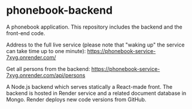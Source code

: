 # phonebook-backend
A phonebook application. This repository includes the backend and the front-end code.

Address to the full live service (please note that "waking up" the service can take time up to one minute):
https://phonebook-service-7xyg.onrender.com/

Get all persons from the backend:
https://phonebook-service-7xyg.onrender.com/api/persons

A Node.js backend which serves statically a React-made front. The backend is hosted in Render service and a related document database in Mongo. Render deploys new code versions from GitHub.
